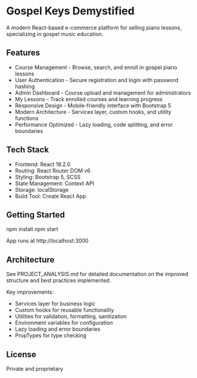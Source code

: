 # Gospel Keys Demystified

A modern React-based e-commerce platform for selling piano lessons, specializing in gospel music education.

## Features

- Course Management - Browse, search, and enroll in gospel piano lessons
- User Authentication - Secure registration and login with password hashing
- Admin Dashboard - Course upload and management for administrators
- My Lessons - Track enrolled courses and learning progress
- Responsive Design - Mobile-friendly interface with Bootstrap 5
- Modern Architecture - Services layer, custom hooks, and utility functions
- Performance Optimized - Lazy loading, code splitting, and error boundaries

## Tech Stack

- Frontend: React 18.2.0
- Routing: React Router DOM v6
- Styling: Bootstrap 5, SCSS
- State Management: Context API
- Storage: localStorage
- Build Tool: Create React App

## Getting Started

npm install
npm start

App runs at http://localhost:3000

## Architecture

See PROJECT_ANALYSIS.md for detailed documentation on the improved structure and best practices implemented.

Key improvements:
- Services layer for business logic
- Custom hooks for reusable functionality
- Utilities for validation, formatting, sanitization
- Environment variables for configuration
- Lazy loading and error boundaries
- PropTypes for type checking

## License

Private and proprietary
